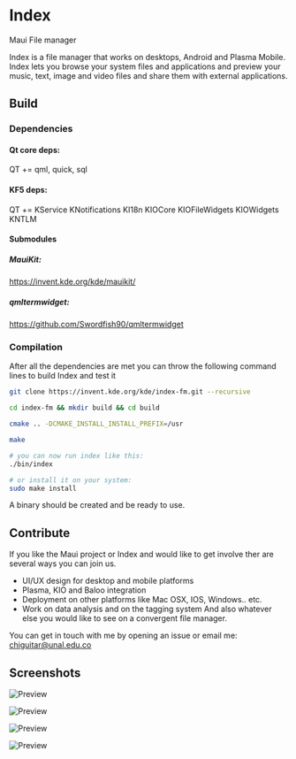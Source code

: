 # Index
Maui File manager

Index is a file manager that works on desktops, Android and Plasma Mobile.
Index lets you browse your system files and applications and preview your music, text, image and video files and share them with external applications.

## Build

### Dependencies
#### Qt core deps:
QT += qml, quick, sql

#### KF5 deps:
QT += KService KNotifications KI18n KIOCore KIOFileWidgets KIOWidgets KNTLM

#### Submodules

##### MauiKit:

https://invent.kde.org/kde/mauikit/

##### qmltermwidget:

https://github.com/Swordfish90/qmltermwidget

### Compilation

After all the dependencies are met you can throw the following command lines to build Index and test it

``` bash
git clone https://invent.kde.org/kde/index-fm.git --recursive

cd index-fm && mkdir build && cd build

cmake .. -DCMAKE_INSTALL_INSTALL_PREFIX=/usr

make

# you can now run index like this:
./bin/index

# or install it on your system:
sudo make install
```

A binary should be created and be ready to use.

## Contribute
If you like the Maui project or Index and would like to get involve ther are several ways you can join us.
- UI/UX design for desktop and mobile platforms
- Plasma, KIO and Baloo integration
- Deployment on other platforms like Mac OSX, IOS, Windows.. etc.
- Work on data analysis and on the tagging system
And also whatever else you would like to see on a convergent file manager.

You can get in touch with me by opening an issue or email me:
chiguitar@unal.edu.co


## Screenshots

![Preview](https://i.imgur.com/mqKgyNu.png)

![Preview](https://i.imgur.com/BrOiUCj.png)

![Preview](https://i.imgur.com/lphJtNs.png)

![Preview](https://i.imgur.com/a3R2rDo.png)
